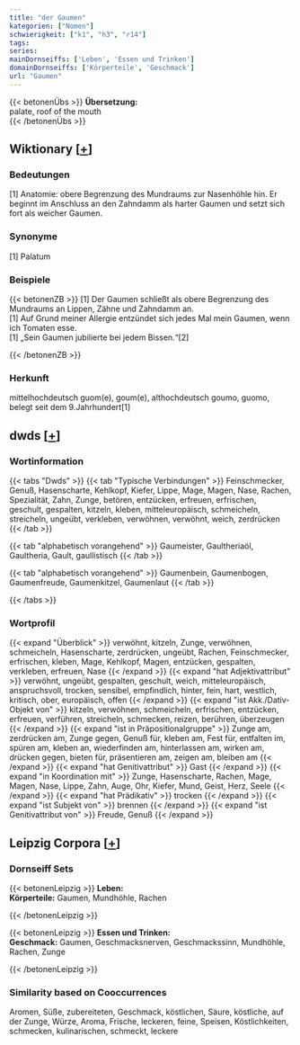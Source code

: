 ```yaml
---
title: "der Gaumen"
kategorien: ["Nomen"]
schwierigkeit: ["k1", "h3", "r14"]
tags:
series:
mainDornseiffs: ['Leben', 'Essen und Trinken']
domainDornseiffs: ['Körperteile', 'Geschmack']
url: "Gaumen"
---
```


{{< betonenÜbs >}}
**Übersetzung:**  
palate, roof of the mouth  
{{< /betonenÜbs >}}

## Wiktionary [[+](https://de.wiktionary.org/wiki/Gaumen)]

### Bedeutungen
[1] Anatomie: obere Begrenzung des Mundraums zur Nasenhöhle hin. Er beginnt im Anschluss an den Zahndamm als harter Gaumen und setzt sich fort als weicher Gaumen.  

### Synonyme
[1] Palatum  

### Beispiele
{{< betonenZB >}}
[1] Der Gaumen schließt als obere Begrenzung des Mundraums an Lippen, Zähne und Zahndamm an.  
[1] Auf Grund meiner Allergie entzündet sich jedes Mal mein Gaumen, wenn ich Tomaten esse.  
[1] „Sein Gaumen jubilierte bei jedem Bissen.“[2]  

{{< /betonenZB >}}
### Herkunft
mittelhochdeutsch guom(e), goum(e), althochdeutsch goumo, guomo, belegt seit dem 9.Jahrhundert[1]  



## dwds [[+](https://www.dwds.de/wb/Gaumen)]

### Wortinformation
{{< tabs "Dwds" >}}
{{< tab "Typische Verbindungen" >}}
Feinschmecker, Genuß, Hasenscharte, Kehlkopf, Kiefer, Lippe, Mage, Magen, Nase, Rachen, Spezialität, Zahn, Zunge, betören, entzücken, erfreuen, erfrischen, geschult, gespalten, kitzeln, kleben, mitteleuropäisch, schmeicheln, streicheln, ungeübt, verkleben, verwöhnen, verwöhnt, weich, zerdrücken
{{< /tab >}}

{{< tab "alphabetisch vorangehend" >}}
Gaumeister, Gaultheriaöl, Gaultheria, Gault, gaullistisch
{{< /tab >}}

{{< tab "alphabetisch vorangehend" >}}
Gaumenbein, Gaumenbogen, Gaumenfreude, Gaumenkitzel, Gaumenlaut
{{< /tab >}}

{{< /tabs >}}

### Wortprofil
{{< expand "Überblick" >}} verwöhnt, kitzeln, Zunge, verwöhnen, schmeicheln, Hasenscharte, zerdrücken, ungeübt, Rachen, Feinschmecker, erfrischen, kleben, Mage, Kehlkopf, Magen, entzücken, gespalten, verkleben, erfreuen, Nase {{< /expand >}}
{{< expand "hat Adjektivattribut" >}} verwöhnt, ungeübt, gespalten, geschult, weich, mitteleuropäisch, anspruchsvoll, trocken, sensibel, empfindlich, hinter, fein, hart, westlich, kritisch, ober, europäisch, offen {{< /expand >}}
{{< expand "ist Akk./Dativ-Objekt von" >}} kitzeln, verwöhnen, schmeicheln, erfrischen, entzücken, erfreuen, verführen, streicheln, schmecken, reizen, berühren, überzeugen {{< /expand >}}
{{< expand "ist in Präpositionalgruppe" >}} Zunge am, zerdrücken am, Zunge gegen, Genuß für, kleben am, Fest für, entfalten im, spüren am, kleben an, wiederfinden am, hinterlassen am, wirken am, drücken gegen, bieten für, präsentieren am, zeigen am, bleiben am {{< /expand >}}
{{< expand "hat Genitivattribut" >}} Gast {{< /expand >}}
{{< expand "in Koordination mit" >}} Zunge, Hasenscharte, Rachen, Mage, Magen, Nase, Lippe, Zahn, Auge, Ohr, Kiefer, Mund, Geist, Herz, Seele {{< /expand >}}
{{< expand "hat Prädikativ" >}} trocken {{< /expand >}}
{{< expand "ist Subjekt von" >}} brennen {{< /expand >}}
{{< expand "ist Genitivattribut von" >}} Freude, Genuß {{< /expand >}}

## Leipzig Corpora [[+](https://corpora.uni-leipzig.de/en/res?word=Gaumen&corpusId=deu_newscrawl-public_2018)]

### Dornseiff Sets
{{< betonenLeipzig >}}
**Leben:**  
**Körperteile:** Gaumen, Mundhöhle, Rachen  

{{< /betonenLeipzig >}}


{{< betonenLeipzig >}}
**Essen und Trinken:**  
**Geschmack:** Gaumen, Geschmacksnerven, Geschmackssinn, Mundhöhle, Rachen, Zunge  

{{< /betonenLeipzig >}}

### Similarity based on Cooccurrences
Aromen, Süße, zubereiteten, Geschmack, köstlichen, Säure, köstliche, auf der Zunge, Würze, Aroma, Frische, leckeren, feine, Speisen, Köstlichkeiten, schmecken, kulinarischen, schmeckt, leckere

